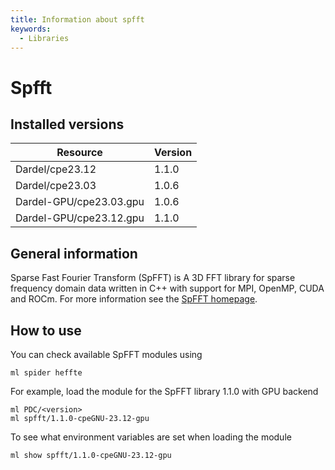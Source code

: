 ```yaml
---
title: Information about spfft
keywords:
  - Libraries
---
```

# Spfft

## Installed versions

| Resource | Version |
|---|---|
| Dardel/cpe23.12 | 1.1.0 |
| Dardel/cpe23.03 | 1.0.6 |
| Dardel-GPU/cpe23.03.gpu | 1.0.6 |
| Dardel-GPU/cpe23.12.gpu | 1.1.0 |

## General information

Sparse Fast Fourier Transform (SpFFT) is A 3D FFT library for sparse frequency domain data written in C++ with support for MPI, OpenMP, CUDA and ROCm. For more information see the [SpFFT homepage](https://github.com/eth-cscs/SpFFT).

## How to use
You can check available SpFFT modules using
```
ml spider heffte
```
For example, load the module for the SpFFT library 1.1.0 with GPU backend
```
ml PDC/<version>
ml spfft/1.1.0-cpeGNU-23.12-gpu
```
To see what environment variables are set when loading the module
```
ml show spfft/1.1.0-cpeGNU-23.12-gpu
```

